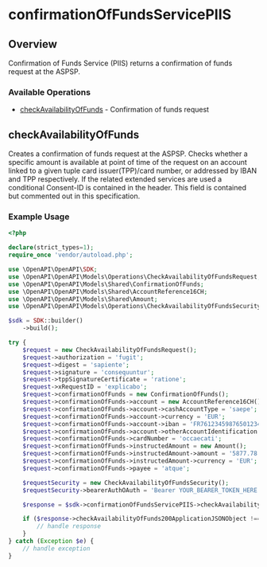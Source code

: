 # confirmationOfFundsServicePIIS

## Overview

Confirmation of Funds Service (PIIS) returns a confirmation of funds request at the ASPSP.


### Available Operations

* [checkAvailabilityOfFunds](#checkavailabilityoffunds) - Confirmation of funds request

## checkAvailabilityOfFunds

Creates a confirmation of funds request at the ASPSP. Checks whether a specific amount is available at point of time of the request on an account linked to a given tuple card issuer(TPP)/card number, or addressed by IBAN and TPP respectively.
If the related extended services are used a conditional Consent-ID is contained in the header. This field is contained but commented out in this specification.

### Example Usage

```php
<?php

declare(strict_types=1);
require_once 'vendor/autoload.php';

use \OpenAPI\OpenAPI\SDK;
use \OpenAPI\OpenAPI\Models\Operations\CheckAvailabilityOfFundsRequest;
use \OpenAPI\OpenAPI\Models\Shared\ConfirmationOfFunds;
use \OpenAPI\OpenAPI\Models\Shared\AccountReference16CH;
use \OpenAPI\OpenAPI\Models\Shared\Amount;
use \OpenAPI\OpenAPI\Models\Operations\CheckAvailabilityOfFundsSecurity;

$sdk = SDK::builder()
    ->build();

try {
    $request = new CheckAvailabilityOfFundsRequest();
    $request->authorization = 'fugit';
    $request->digest = 'sapiente';
    $request->signature = 'consequuntur';
    $request->tppSignatureCertificate = 'ratione';
    $request->xRequestID = 'explicabo';
    $request->confirmationOfFunds = new ConfirmationOfFunds();
    $request->confirmationOfFunds->account = new AccountReference16CH();
    $request->confirmationOfFunds->account->cashAccountType = 'saepe';
    $request->confirmationOfFunds->account->currency = 'EUR';
    $request->confirmationOfFunds->account->iban = 'FR7612345987650123456789014';
    $request->confirmationOfFunds->account->otherAccountIdentification = '90-100100-0';
    $request->confirmationOfFunds->cardNumber = 'occaecati';
    $request->confirmationOfFunds->instructedAmount = new Amount();
    $request->confirmationOfFunds->instructedAmount->amount = '5877.78';
    $request->confirmationOfFunds->instructedAmount->currency = 'EUR';
    $request->confirmationOfFunds->payee = 'atque';

    $requestSecurity = new CheckAvailabilityOfFundsSecurity();
    $requestSecurity->bearerAuthOAuth = 'Bearer YOUR_BEARER_TOKEN_HERE';

    $response = $sdk->confirmationOfFundsServicePIIS->checkAvailabilityOfFunds($request, $requestSecurity);

    if ($response->checkAvailabilityOfFunds200ApplicationJSONObject !== null) {
        // handle response
    }
} catch (Exception $e) {
    // handle exception
}
```
